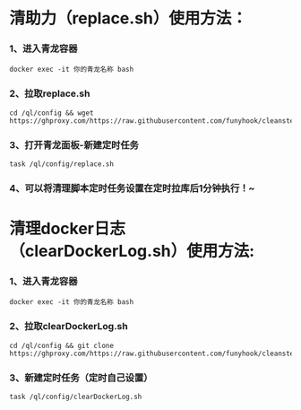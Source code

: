 
# 清助力（replace.sh）使用方法：
### 1、进入青龙容器
``` shell
docker exec -it 你的青龙名称 bash
```
### 2、拉取replace.sh
``` shell
cd /ql/config && wget https://ghproxy.com/https://raw.githubusercontent.com/funyhook/cleansteal/main/replace.sh
```
### 3、打开青龙面板-新建定时任务 
``` shell
task /ql/config/replace.sh 
```
### 4、可以将清理脚本定时任务设置在定时拉库后1分钟执行！~

# 清理docker日志（clearDockerLog.sh）使用方法:
### 1、进入青龙容器
``` shell
docker exec -it 你的青龙名称 bash
```
### 2、拉取clearDockerLog.sh
``` shell
cd /ql/config && git clone  https://ghproxy.com/https://raw.githubusercontent.com/funyhook/cleansteal/main/clearDockerLog.sh
```
### 3、新建定时任务（定时自己设置）
``` shell
task /ql/config/clearDockerLog.sh 
```
